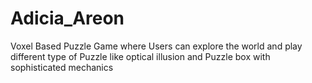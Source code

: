 # Adicia_Areon
Voxel Based Puzzle Game where Users can explore the world and play different type of Puzzle like optical illusion and Puzzle box with sophisticated mechanics
